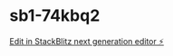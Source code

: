 # sb1-74kbq2

[Edit in StackBlitz next generation editor ⚡️](https://stackblitz.com/~/github.com/scot00671234/sb1-74kbq2)